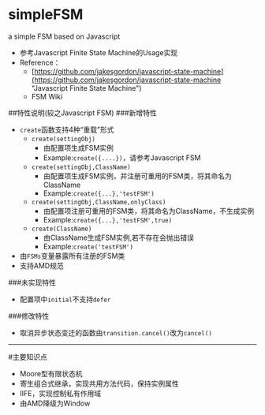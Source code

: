 simpleFSM
=========

a simple FSM based on Javascript

* 参考Javascript Finite State Machine的Usage实现
* Reference：
	* [https://github.com/jakesgordon/javascript-state-machine](https://github.com/jakesgordon/javascript-state-machine "Javascript Finite State Machine")
	* FSM Wiki

##特性说明(较之Javascript FSM)
###新增特性
* `create`函数支持4种“重载”形式
	* `create(settingObj) `
		* 由配置项生成FSM实例
		* Example:`create({....})`，请参考Javascript FSM
	* `create(settingObj,ClassName)`
		* 由配置项生成FSM实例，并注册可重用的FSM类，将其命名为ClassName
		* Example:`create({...},'testFSM')`
	* `create(settingObj,ClassName,onlyClass) `
		* 由配置项注册可重用的FSM类，将其命名为ClassName，不生成实例
		* Example:`create({...},'testFSM',true)`
	* `create(ClassName)`
		* 由ClassName生成FSM实例,若不存在会抛出错误
		* Example:`create('testFSM')`
* 由`FSMs`变量暴露所有注册的FSM类
* 支持AMD规范

###未实现特性
* 配置项中`initial`不支持`defer`

###修改特性
* 取消异步状态变迁的函数由`transition.cancel()`改为`cancel()`


----------

#主要知识点
* Moore型有限状态机
* 寄生组合式继承，实现共用方法代码，保持实例属性
* IIFE，实现控制私有作用域
* 由AMD降级为Window